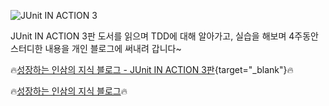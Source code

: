 ![JUnit IN ACTION 3](https://blog.insightbook.co.kr/wp-content/uploads/2024/05/junit-in-action-3ed8c90-ec9e85ecb2b4ed919ceca780_small.jpg?w=500)

JUnit IN ACTION 3판 도서를 읽으며 TDD에 대해 알아가고, 실습을 해보며 4주동안 스터디한 내용을 개인 블로그에 써내려 갑니다~

🔥[성장하는 인삼의 지식 블로그 - JUnit IN ACTION 3판](https://yn3-3xh.github.io/categories/book-junit-in-action-3%ED%8C%90/){target="_blank"}🔥

🔥<a href="https://yn3-3xh.github.io/categories/book-junit-in-action-3%ED%8C%90/" target="_blank">성장하는 인삼의 지식 블로그</a>🔥
